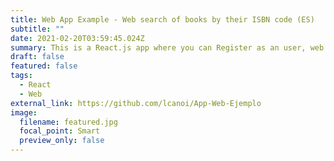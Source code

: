 ```yaml
---
title: Web App Example - Web search of books by their ISBN code (ES)
subtitle: ""
date: 2021-02-20T03:59:45.024Z
summary: This is a React.js app where you can Register as an user, web search for books by introducing their ISBN code, and add your favorites to a list.
draft: false
featured: false
tags:
  - React
  - Web
external_link: https://github.com/lcanoi/App-Web-Ejemplo
image:
  filename: featured.jpg
  focal_point: Smart
  preview_only: false
---
```

